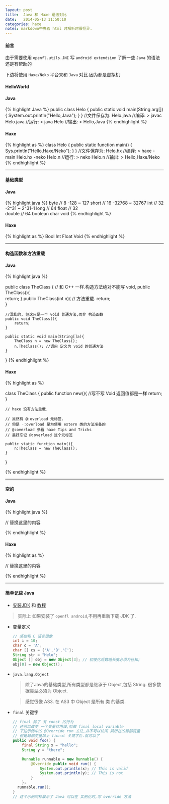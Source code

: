 ```yaml
---
layout: post
title:  Java 和 Haxe 语法对比
date:   2014-05-13 11:50:10
categories: haxe
notes: markdown中夹着 html 时解析时很怪异.
---
```


#### 前言

由于需要使用 `openfl.utils.JNI` 写 `android extendsion` 了解一些 `Java` 的语法还是有帮助的


下边将使用 `Haxe/Neko` 平台来和 `Java` 对比.因为都是虚拟机

<!-- more -->

#### HelloWorld

<div class="row">
  <div class="col-md-6 as3">
  <h4>Java</h4>
  
{% highlight Java %}
public class Helo {
  public static void main(String arg[]) {
    System.out.println("Hello,Java");
  }
}
//文件保存为: Helo.java
//编译: > javac Helo.java
//运行: > java Helo
//输出: > Hello,Java
{% endhighlight %}
  
  </div>

  <div class="col-md-6 hx3">
  <h4>Haxe</h4>

{% highlight as %}
class Helo {
  public static function main() {
    Sys.println("Hello,Haxe/Neko");
  }
}
//文件保存为: Helo.hx
//编译: > haxe -main Helo.hx -neko Helo.n
//运行: > neko Helo.n
//输出: > Hello,Haxe/Neko
{% endhighlight %}
  
  </div>
</div>

<hr />

#### 基础类型

<div class="row">
  <div class="col-md-6 as3">
  <h4>Java</h4>

{% highlight java %}
byte    // 8  -128 ~ 127
short   // 16 -32768 ~ 32767
int     // 32 -2^31 ~ 2^31-1
long    // 64
float   // 32  
double  // 64
boolean
char
void
{% endhighlight %}
  </div>

  <div class="col-md-6 hx3">
  <h4>Haxe</h4>

{% highlight as %}
Bool
Int
Float
Void
{% endhighlight %}
  </div>
</div>

<hr />

#### 构造函数和方法重载

<div class="row">
 <div class="col-md-6 as3">
 <h4>Java</h4>
{% highlight java %}

public class TheClass {
	// 和 C++ 一样.构造方法绝对不能写 void,
	public TheClass(){      
		return;
	}
	public TheClass(int n){ // 方法重载.
		return;  
	}
    
	//混乱的, 但这只是一个 void 普通方法,而非 构造函数
	public void TheClass(){ 
		return;
	}

	public static void main(String[]a){
		TheClass n = new TheClass();
		n.TheClass(); //调用 定义为 void 的普通方法
	}
}
{% endhighlight %}
 </div>

 <div class="col-md-6 hx3">
  <h4>Haxe</h4>
{% highlight as %}

class TheClass {
    public function new(){  //写不写 Void 返回值都是一样
        return;
    }

    // haxe 没有方法重载.
    
    // 虽然有 @:overload 元标签.
    // 但是 ·:overload 是为使用 extern 类的方法准备的
    // @:overload 参看 haxe Tips and Tricks
    // 最好忘记 @:overload 这个元标签
    
    public static function main(){
        n:TheClass = new TheClass();
    }
}

{% endhighlight %}
 </div>
</div>


<hr />

#### 空的

<div class="row">
 <div class="col-md-6 as3">
 <h4>Java</h4>
{% highlight java %}

// 替换这里的内容

{% endhighlight %}
 </div>

 <div class="col-md-6 hx3">
  <h4>Haxe</h4>
{% highlight as %}

// 替换这里的内容

{% endhighlight %}
 </div>
</div>

<hr />

#### 简单记些 Java

 * [安装JDK](http://www.oracle.com/technetwork/java/javase/downloads/index.html) 和 [教程](http://www.w3cschool.cc/java/java-tutorial.html)
 > 实际上 如果安装了 `openfl android`,不用再重新下载 JDK 了.

 * 变量定义

	```java
	// 感觉和 C 语言很像
	int i = 10;
	char c = 'A';
	char [] cs = {'A','B','C'};
	String str = "Helo";
	Object [] obj = new Object[3]; // 初使化后数组长度必须为已知;
	obj[0] = new Object();
	```

 * `java.lang.Object`
 
	> 除了Java的基础类型,所有类型都是继承于 Object,包括 String. 很多数据类型必须为 Object.
 
	> 感觉很像 AS3. 在 AS3 中 Object 是所有 类 的基类.

 
 * `final` 关键字

	```java
	// final 除了 有 const 的行为
	// 还可以改变 一个变量作用域,叫做 final local variable
	// 下边示例中的 @Override run 方法,并不可以访问 其所在的局部变量
	// 但是局部变量加上 finnal 关键字后.就可以了
	public void foo() {
		final String x = "hello";
		String y = "there";

		Runnable runnable = new Runnable() {
			@Override public void run() {
				System.out.println(x); // This is valid
				System.out.println(y); // This is not
			}
		};
      runnable.run();
	}
	// 这个示例同样展示了 Java 可以在 实例化时,写 override 方法 
	```

<br />



